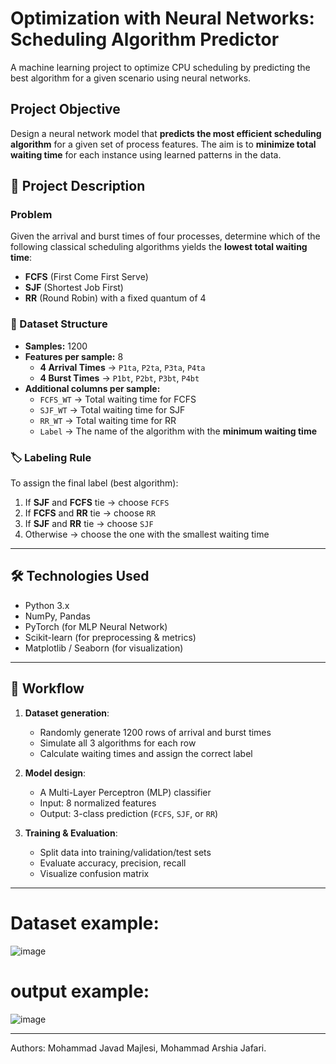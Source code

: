 # Optimization with Neural Networks: Scheduling Algorithm Predictor

A machine learning project to optimize CPU scheduling by predicting the best algorithm for a given scenario using neural networks.

## Project Objective

Design a neural network model that **predicts the most efficient scheduling algorithm** for a given set of process features. The aim is to **minimize total waiting time** for each instance using learned patterns in the data.

## 📄 Project Description

### Problem

Given the arrival and burst times of four processes, determine which of the following classical scheduling algorithms yields the **lowest total waiting time**:

- **FCFS** (First Come First Serve)
- **SJF** (Shortest Job First)
- **RR** (Round Robin) with a fixed quantum of 4

### 🧾 Dataset Structure

- **Samples:** 1200
- **Features per sample:** 8
  - **4 Arrival Times** → `P1ta`, `P2ta`, `P3ta`, `P4ta`
  - **4 Burst Times** → `P1bt`, `P2bt`, `P3bt`, `P4bt`
- **Additional columns per sample:**
  - `FCFS_WT` → Total waiting time for FCFS
  - `SJF_WT` → Total waiting time for SJF
  - `RR_WT` → Total waiting time for RR
  - `Label` → The name of the algorithm with the **minimum waiting time**

### 🏷️ Labeling Rule

To assign the final label (best algorithm):

1. If **SJF** and **FCFS** tie → choose `FCFS`
2. If **FCFS** and **RR** tie → choose `RR`
3. If **SJF** and **RR** tie → choose `SJF`
4. Otherwise → choose the one with the smallest waiting time

---

## 🛠️ Technologies Used

- Python 3.x
- NumPy, Pandas
- PyTorch (for MLP Neural Network)
- Scikit-learn (for preprocessing & metrics)
- Matplotlib / Seaborn (for visualization)

---

## 🔄 Workflow

1. **Dataset generation**:
   - Randomly generate 1200 rows of arrival and burst times
   - Simulate all 3 algorithms for each row
   - Calculate waiting times and assign the correct label

2. **Model design**:
   - A Multi-Layer Perceptron (MLP) classifier
   - Input: 8 normalized features
   - Output: 3-class prediction (`FCFS`, `SJF`, or `RR`)

3. **Training & Evaluation**:
   - Split data into training/validation/test sets
   - Evaluate accuracy, precision, recall
   - Visualize confusion matrix

---

# Dataset example:

![image](https://github.com/user-attachments/assets/94a959ae-84b9-4f20-a6b7-7523c1473a72)

# output example:

![image](https://github.com/user-attachments/assets/b96d4781-fcfc-49a7-9225-4f46c763a291)

---
Authors: Mohammad Javad Majlesi, Mohammad Arshia Jafari.
